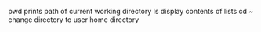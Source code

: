 pwd prints path of current working directory
ls display contents of lists
cd ~ change directory to user home directory

